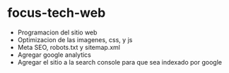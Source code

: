 # focus-tech-web

- Programacion del sitio web
- Optimizacion de las imagenes, css, y js
- Meta SEO, robots.txt y sitemap.xml
- Agregar google analytics
- Agregar el sitio a la search console para que sea indexado por google

